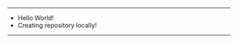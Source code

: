 *******************************************************************************
* Hello World!
* Creating repository locally!
*******************************************************************************
